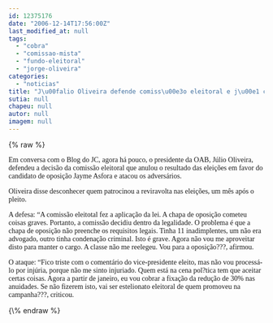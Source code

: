 ```yaml
---
id: 12375176
date: "2006-12-14T17:56:00Z"
last_modified_at: null
tags:
  - "cobra"
  - "comissao-mista"
  - "fundo-eleitoral"
  - "jorge-oliveira"
categories:
  - "noticias"
title: "J\u00falio Oliveira defende comiss\u00e3o eleitoral e j\u00e1 cobra promessas de Jayme Asfora para OAB"
sutia: null
chapeu: null
autor: null
imagem: null
---
```

{\% raw %}
<p><P><FONT face=Verdana>Em conversa com o Blog do JC, agora há pouco, o presidente da OAB, Júlio Oliveira, defendeu a decisão da comissão eleitoral que anulou o resultado das eleições em favor do candidato de oposição Jayme Asfora e atacou os adversários. </FONT></P></p>
<p><P><FONT face=Verdana>Oliveira disse desconhecer quem patrocinou a reviravolta nas eleições, um mês após o pleito.</FONT></P></p>
<p><P><FONT face=Verdana>A defesa: “A comissão eleitotal fez a aplicação da lei. A chapa de oposição cometeu coisas graves. Portanto, a comissão decidiu dentro da legalidade. O problema é que a chapa de oposição não preenche os requisitos legais. Tinha 11 inadimplentes, um não era advogado, outro tinha condenação criminal. Isto é grave. Agora não vou me aproveitar disto para manter o cargo. A classe não me reelegeu. Vou para a oposição???, afirmou.</FONT></P></p>
<p><P><FONT face=Verdana>O ataque: “Fico triste com o comentário do vice-presidente eleito, mas não vou processá-lo por injúria, porque não me sinto injuriado. Quem está na cena pol?tica tem que aceitar certas coisas. Agora a partir de janeiro, eu vou cobrar a fixação da redução de 30% nas anuidades. Se não fizerem isto, vai ser estelionato eleitoral de quem promoveu na campanha???, criticou.</FONT></P> </p>
{\% endraw %}